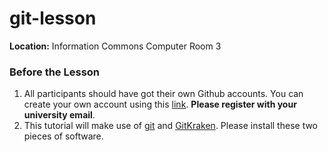 # git-lesson

**Location:** Information Commons Computer Room 3
### Before the Lesson
1. All participants should have got their own Github accounts. You can create your own account using this [link](https://github.com/). **Please register with your university email**.
2. This tutorial will make use of [git](https://git-scm.com) and [GitKraken](https://www.gitkrakent.com). Please install these two pieces of software. 
